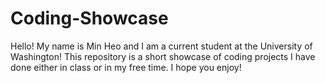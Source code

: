 # Coding-Showcase
Hello!
My name is Min Heo and I am a current student at the University of Washington!
This repository is a short showcase of coding projects I have done either in class or in my free time. 
I hope you enjoy!
